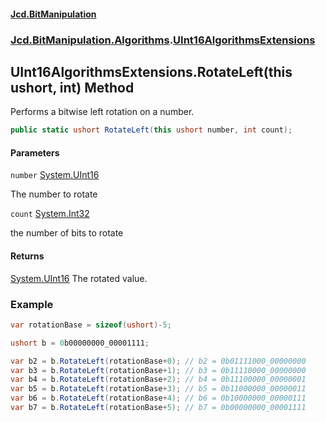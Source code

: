#### [Jcd.BitManipulation](index 'index')
### [Jcd.BitManipulation.Algorithms](Jcd.BitManipulation.Algorithms 'Jcd.BitManipulation.Algorithms').[UInt16AlgorithmsExtensions](Jcd.BitManipulation.Algorithms.UInt16AlgorithmsExtensions 'Jcd.BitManipulation.Algorithms.UInt16AlgorithmsExtensions')

## UInt16AlgorithmsExtensions.RotateLeft(this ushort, int) Method

Performs a bitwise left rotation on a number.

```csharp
public static ushort RotateLeft(this ushort number, int count);
```
#### Parameters

<a name='Jcd.BitManipulation.Algorithms.UInt16AlgorithmsExtensions.RotateLeft(thisushort,int).number'></a>

`number` [System.UInt16](https://docs.microsoft.com/en-us/dotnet/api/System.UInt16 'System.UInt16')

The number to rotate

<a name='Jcd.BitManipulation.Algorithms.UInt16AlgorithmsExtensions.RotateLeft(thisushort,int).count'></a>

`count` [System.Int32](https://docs.microsoft.com/en-us/dotnet/api/System.Int32 'System.Int32')

the number of bits to rotate

#### Returns
[System.UInt16](https://docs.microsoft.com/en-us/dotnet/api/System.UInt16 'System.UInt16')
The rotated value.

### Example

```csharp
var rotationBase = sizeof(ushort)-5;

ushort b = 0b00000000_00001111;

var b2 = b.RotateLeft(rotationBase+0); // b2 = 0b01111000_00000000
var b3 = b.RotateLeft(rotationBase+1); // b3 = 0b11110000_00000000
var b4 = b.RotateLeft(rotationBase+2); // b4 = 0b11100000_00000001
var b5 = b.RotateLeft(rotationBase+3); // b5 = 0b11000000_00000011
var b6 = b.RotateLeft(rotationBase+4); // b6 = 0b10000000_00000111
var b7 = b.RotateLeft(rotationBase+5); // b7 = 0b00000000_00001111
```